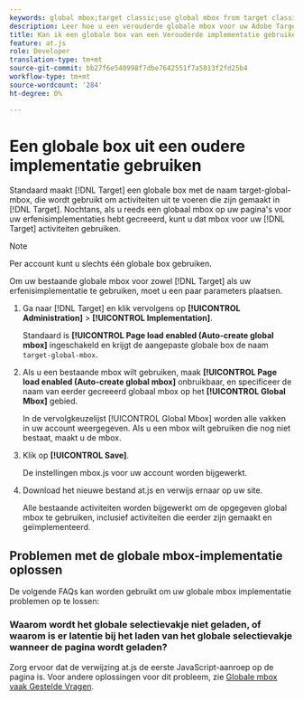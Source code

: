 ```yaml
---
keywords: global mbox;target classic;use global mbox from target classic
description: Leer hoe u een verouderde globale mbox voor uw Adobe Target-activiteiten kunt gebruiken als u al een global mbox op uw pagina's hebt gemaakt voor uw verouderde implementaties.
title: Kan ik een globale box van een Verouderde implementatie gebruiken?
feature: at.js
role: Developer
translation-type: tm+mt
source-git-commit: bb27f6e540998f7dbe7642551f7a5013f2fd25b4
workflow-type: tm+mt
source-wordcount: '284'
ht-degree: 0%

---
```



# Een globale box uit een oudere implementatie gebruiken

Standaard maakt [!DNL Target] een globale box met de naam target-global-mbox, die wordt gebruikt om activiteiten uit te voeren die zijn gemaakt in [!DNL Target]. Nochtans, als u reeds een globaal mbox op uw pagina&#39;s voor uw erfenisimplementaties hebt gecreeerd, kunt u dat mbox voor uw [!DNL Target] activiteiten gebruiken.

>[!NOTE]
>
>Per account kunt u slechts één globale box gebruiken.

Om uw bestaande globale mbox voor zowel [!DNL Target] als uw erfenisimplementatie te gebruiken, moet u een paar parameters plaatsen.

1. Ga naar [!DNL Target] en klik vervolgens op **[!UICONTROL Administration]** > **[!UICONTROL Implementation]**.

   Standaard is **[!UICONTROL Page load enabled (Auto-create global mbox]** ingeschakeld en krijgt de aangepaste globale box de naam `target-global-mbox`.

1. Als u een bestaande mbox wilt gebruiken, maak **[!UICONTROL Page load enabled (Auto-create global mbox]** onbruikbaar, en specificeer de naam van eerder gecreeerd globaal mbox op het **[!UICONTROL Global Mbox]** gebied.

   In de vervolgkeuzelijst [!UICONTROL Global Mbox] worden alle vakken in uw account weergegeven. Als u een mbox wilt gebruiken die nog niet bestaat, maakt u de mbox.

1. Klik op **[!UICONTROL Save]**.

   De instellingen mbox.js voor uw account worden bijgewerkt.

1. Download het nieuwe bestand at.js en verwijs ernaar op uw site.

   Alle bestaande activiteiten worden bijgewerkt om de opgegeven global mbox te gebruiken, inclusief activiteiten die eerder zijn gemaakt en geïmplementeerd.

## Problemen met de globale mbox-implementatie oplossen

De volgende FAQs kan worden gebruikt om uw globale mbox implementatie problemen op te lossen:

### Waarom wordt het globale selectievakje niet geladen, of waarom is er latentie bij het laden van het globale selectievakje wanneer de pagina wordt geladen?

Zorg ervoor dat de verwijzing at.js de eerste JavaScript-aanroep op de pagina is. Voor andere oplossingen voor dit probleem, zie [Globale mbox vaak Gestelde Vragen](/help/c-implementing-target/c-implementing-target-for-client-side-web/c-target-atjs-faq/global-mbox-frequently-asked-questions.md).
